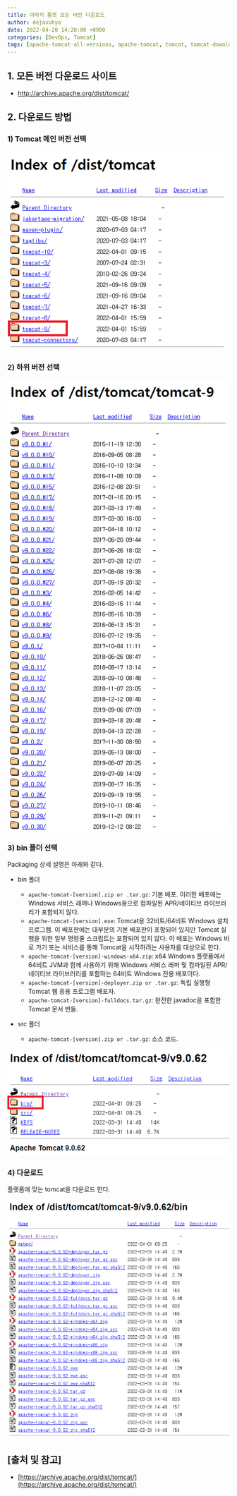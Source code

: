 ```yaml
---
title: 아파치 톰캣 모든 버전 다운로드
author: dejavuhyo
date: 2022-04-20 14:20:00 +0900
categories: [DevOps, Tomcat]
tags: [apache-tomcat-all-versions, apache-tomcat, tomcat, tomcat-download, tomcat-all-versions, 아파치-톰캣, 아파치-톰캣-다운로드, 아파치-톰캣-모든-버전, 톰캣-다운로드]
---
```


## 1. 모든 버전 다운로드 사이트

* <http://archive.apache.org/dist/tomcat/>

## 2. 다운로드 방법

### 1) Tomcat 메인 버전 선택

![tomcat-version](/assets/img/2022-04-20-download-apache-tomcat-all-versions/tomcat-version.png)

### 2) 하위 버전 선택

![subversion](/assets/img/2022-04-20-download-apache-tomcat-all-versions/subversion.png)

### 3) bin 폴더 선택
Packaging 상세 설명은 아래와 같다.

* bin 폴더
  - `apache-tomcat-[version].zip or .tar.gz`: 기본 배포. 이러한 배포에는 Windows 서비스 래퍼나 Windows용으로 컴파일된 APR/네이티브 라이브러리가 포함되지 않다.
  - `apache-tomcat-[version].exe`: Tomcat용 32비트/64비트 Windows 설치 프로그램. 이 배포판에는 대부분의 기본 배포판이 포함되어 있지만 Tomcat 실행을 위한 일부 명령줄 스크립트는 포함되어 있지 않다. 이 배포는 Windows 바로 가기 또는 서비스를 통해 Tomcat을 시작하려는 사용자를 대상으로 한다.
  - `apache-tomcat-[version]-windows-x64.zip`: x64 Windows 플랫폼에서 64비트 JVM과 함께 사용하기 위해 Windows 서비스 래퍼 및 컴파일된 APR/네이티브 라이브러리를 포함하는 64비트 Windows 전용 배포이다.
  - `apache-tomcat-[version]-deployer.zip or .tar.gz`: 독립 실행형 Tomcat 웹 응용 프로그램 배포자.
  - `apache-tomcat-[version]-fulldocs.tar.gz`: 완전한 javadoc을 포함한 Tomcat 문서 번들.

* src 폴더
  - `apache-tomcat-[version].zip or .tar.gz`: 소스 코드.

![bin](/assets/img/2022-04-20-download-apache-tomcat-all-versions/bin.png)

### 4) 다운로드
플랫폼에 맞는 tomcat을 다운로드 한다.

![download](/assets/img/2022-04-20-download-apache-tomcat-all-versions/download.png)

## [출처 및 참고]
* [https://archive.apache.org/dist/tomcat/](https://archive.apache.org/dist/tomcat/)
